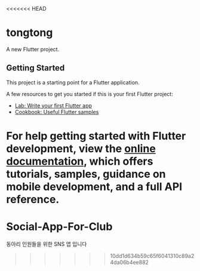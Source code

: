 <<<<<<< HEAD
# tongtong

A new Flutter project.

## Getting Started

This project is a starting point for a Flutter application.

A few resources to get you started if this is your first Flutter project:

- [Lab: Write your first Flutter app](https://docs.flutter.dev/get-started/codelab)
- [Cookbook: Useful Flutter samples](https://docs.flutter.dev/cookbook)

For help getting started with Flutter development, view the
[online documentation](https://docs.flutter.dev/), which offers tutorials,
samples, guidance on mobile development, and a full API reference.
=======
# Social-App-For-Club
동아리 인원들을 위한 SNS 앱 입니다
>>>>>>> 10dd1d634b59c65f6041310c89a24da06b4ee882
